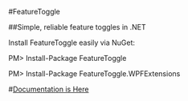 #FeatureToggle

##Simple, reliable feature toggles in .NET

Install FeatureToggle easily via NuGet:

PM> Install-Package FeatureToggle

PM> Install-Package FeatureToggle.WPFExtensions

#[Documentation is Here](http://jason-roberts.github.io/FeatureToggle.Docs/)
